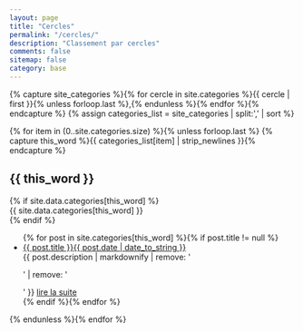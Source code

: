 ```yaml
---
layout: page
title: "Cercles"
permalink: "/cercles/"
description: "Classement par cercles"
comments: false
sitemap: false
category: base
---
```


{% capture site_categories %}{% for cercle in site.categories %}{{ cercle | first }}{% unless forloop.last %},{% endunless %}{% endfor %}{% endcapture %}
{% assign categories_list = site_categories | split:',' | sort %}

{% for item in (0..site.categories.size) %}{% unless forloop.last %}
  {% capture this_word %}{{ categories_list[item] | strip_newlines }}{% endcapture %}

<h2 id="{{ this_word }}">{{ this_word }}</h2>
{% if site.data.categories[this_word] %}
<div class="categorytext">{{ site.data.categories[this_word] }}</div>
{% endif %}

<ul class="post-list">
  {% for post in site.categories[this_word] %}{% if post.title != null %}
  <li><a href="{{ site.url }}{{ post.url }}">{{ post.title }}<span class="entry-date"><time datetime="{{ post.date | date_to_xmlschema }}">{{ post.date | date_to_string }}</time></span></a>
  <div class="description">
  {{ post.description | markdownify | remove: '<p>' | remove: '</p>' }}
  <a href="{{ site.url }}{{ post.url }}" class="readmore">lire la suite</a>
  </div>
  </li>
  {% endif %}{% endfor %}
  </ul>
{% endunless %}{% endfor %}

